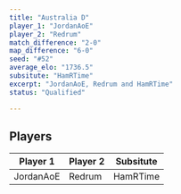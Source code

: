 ```yaml
---
title: "Australia D"
player_1: "JordanAoE"
player_2: "Redrum"
match_difference: "2-0"
map_difference: "6-0"
seed: "#52"
average_elo: "1736.5"
subsitute: "HamRTime"
excerpt: "JordanAoE, Redrum and HamRTime"
status: "Qualified"

---
```

## Players

| Player 1 | Player 2 | Subsitute |
| -- | -- | -- |
| JordanAoE | Redrum | HamRTime |
